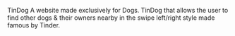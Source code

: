TinDog 
 A website made exclusively for Dogs.
 TinDog that allows the user to find other dogs & their owners nearby in the swipe left/right style made famous by Tinder. 
